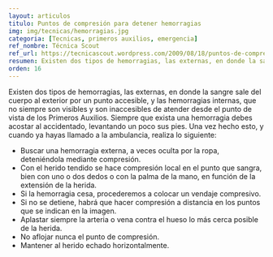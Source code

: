 ```yaml
---
layout: articulos
titulo: Puntos de compresión para detener hemorragias
img: img/tecnicas/hemorragias.jpg
categoria: [Tecnicas, primeros auxilios, emergencia]
ref_nombre: Técnica Scout
ref_url: https://tecnicascout.wordpress.com/2009/08/18/puntos-de-compresin-para-detener-hemorragias/
resumen: Existen dos tipos de hemorragias, las externas, en donde la sangre sale del cuerpo al exterior por un punto accesible, y las hemorragias internas, que no siempre son visibles...
orden: 16
---
```

Existen dos tipos de hemorragias, las externas, en donde la sangre sale del cuerpo al exterior por un punto accesible, y las hemorragias internas, que no siempre son visibles y son inaccesibles de atender desde el punto de vista de los Primeros Auxilios. Siempre que exista una hemorragia debes acostar al accidentado, levantando un poco sus pies. Una vez hecho esto, y cuando ya hayas llamado a la ambulancia, realiza lo siguiente:

- Buscar una hemorragia externa, a veces oculta por la ropa, deteniéndola mediante compresión.
- Con el herido tendido se hace compresión local en el punto que sangra, bien con uno o dos dedos o con la palma de la mano, en función de la extensión de la herida.
- Si la hemorragia cesa, procederemos a colocar un vendaje compresivo.
- Si no se detiene, habrá que hacer compresión a distancia en los puntos que se indican en la imagen.
- Aplastar siempre la arteria o vena contra el hueso lo más cerca posible de la herida.
- No aflojar nunca el punto de compresión.
- Mantener al herido echado horizontalmente.

<amp-img src="{{site.baseurl}}/img/tecnicas/hemorragias.jpg" width="450" height="606" alt="Puntos de compresión para detener hemorragias" layout="responsive" class="rounded"></amp-img>